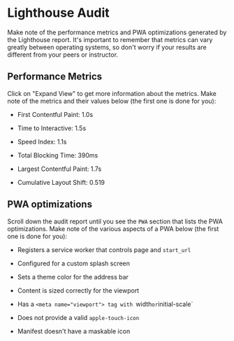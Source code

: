 # Lighthouse Audit

Make note of the performance metrics and PWA optimizations generated by the Lighthouse report. It's important to remember that metrics can vary greatly between operating systems, so don't worry if your results are different from your peers or instructor.

## Performance Metrics

Click on "Expand View" to get more information about the metrics. Make note of the metrics and their values below (the first one is done for you):

* First Contentful Paint: 1.0s

* Time to Interactive: 1.5s

* Speed Index: 1.1s

* Total Blocking Time: 390ms

* Largest Contentful Paint: 1.7s

* Cumulative Layout Shift: 0.519

## PWA optimizations

Scroll down the audit report until you see the `PWA` section that lists the PWA optimizations. Make note of the various aspects of a PWA below (the first one is done for you):

* Registers a service worker that controls page and `start_url`

* Configured for a custom splash screen

* Sets a theme color for the address bar

* Content is sized correctly for the viewport

* Has a `<meta name="viewport"> tag with `width` or `initial-scale`

* Does not provide a valid `apple-touch-icon`

* Manifest doesn't have a maskable icon
